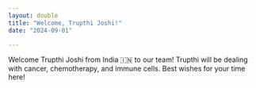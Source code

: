 ```yaml
---
layout: double
title: "Welcome, Trupthi Joshi!"
date: "2024-09-01"

---
```

 Welcome Trupthi Joshi from India 🇮🇳 to our team! Trupthi will be dealing with cancer, chemotherapy, and immune cells. Best wishes for your time here!
 

 
